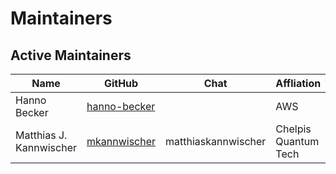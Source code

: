 [//]: # (SPDX-License-Identifier: CC-BY-4.0)

# Maintainers

## Active Maintainers

| Name                    | GitHub                                    | Chat           | Affliation
|-------------------------|-------------------------------------------|----------------|----------------------
| Hanno Becker            | [hanno-becker](https://github.com/hanno-becker) |              | AWS                  |
| Matthias J. Kannwischer | [mkannwischer](https://github.com/mkannwischer) | matthiaskannwischer | Chelpis Quantum Tech |

